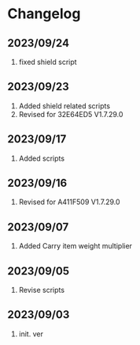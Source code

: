 # Changelog

## 2023/09/24
1. fixed shield script

## 2023/09/23
1. Added shield related scripts
1. Revised for 32E64ED5  V1.7.29.0

## 2023/09/17
1. Added scripts

## 2023/09/16
1. Revised for A411F509 V1.7.29.0

## 2023/09/07
1. Added Carry item weight multiplier

## 2023/09/05
1. Revise scripts

## 2023/09/03  
1. init. ver


